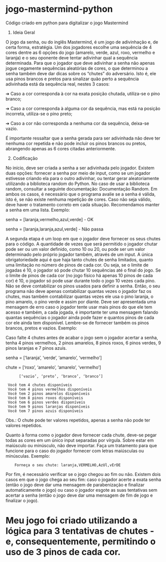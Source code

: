 # jogo-mastermind-python
Código criado em python para digitalizar o jogo Mastermind 

1. Ideia Geral

O jogo da senha, ou do inglês Mastermind, é um jogo de adivinhação e, de certa forma, estratégia. Um dos jogadores escolhe uma sequência de 4 cores dentre as 6 opções do jogo (amarelo, verde, azul, roxo, vermelho e laranja) e o seu oponente deve tentar adivinhar qual a sequência determinada.
Para que o jogador que deve adivinhar a senha não apenas jogue cegamente sequências aleatórias de cores, o que determinou a senha também deve dar dicas sobre os “chutes” do adversário. Isto é, ele usa pinos brancos e pretos para sinalizar quão perto a sequência adivinhada está da sequência real, nestes 3 casos:

➔ Caso a cor corresponda à cor na exata posição chutada, utiliza-se o pino branco;

➔ Caso a cor corresponda à alguma cor da sequência, mas está na posição incorreta, utiliza-se o pino preto;

➔ Caso a cor não corresponda a nenhuma cor da sequência, deixa-se vazio.

É importante ressaltar que a senha gerada para ser adivinhada não deve ter nenhuma cor repetida e não pode incluir os pinos brancos ou pretos, abrangendo apenas as 6 cores citadas anteriormente.

2. Codificação

No início, deve ser criada a senha a ser adivinhada pelo jogador. Existem duas opções: fornecer a senha por meio de input, como se um
jogador estivesse criando ela para o outro adivinhar, ou tentar gerar aleatoriamente utilizando a biblioteca random do Python. No caso de usar a biblioteca random, consultar a seguinte documentação: Documentação Random. Em ambos os casos, é necessário que o programa avalie se a senha é válida, isto é, se não existe nenhuma repetição de cores. Caso não seja válido, deve haver o tratamento correto em cada situação. Recomendamos manter a senha em uma lista. Exemplo:

senha = [laranja,vermelho,azul,verde]    - OK

senha = [laranja,laranja,azul,verde]     - Não passa

A segunda etapa é um loop em que o jogador deve fornecer os seus chutes para o código. A quantidade de vezes que será permitido o jogador chutar pode ser ou um valor definido, como 10 ou 20, ou pode ser um valor determinado pelo próprio jogador também, através de um input.
A única obrigatoriedade aqui é que haja tanto chutes de senha limitados, quanto uma limitação no número de pinos de cada cor.
Ou seja, se o limite de jogadas é 10, o jogador só pode chutar 10 sequências até o final do jogo. Se o limite de pinos de cada cor (no jogo físico há apenas 10 pinos de cada cor) é 10, o jogador só pode usar durante todo o jogo 10 vezes cada pino. Não se deve contabilizar os pinos usados para definir a senha. Então, o seu programa não deve apenas contabilizar quantas vezes o jogador faz os chutes, mas também contabilizar quantas vezes ele usa o pino laranja, o pino amarelo, o pino verde e assim por diante. Deve ser apresentada uma mensagem de erro caso o jogador tente usar mais pinos do que ele tem acesso e também, a cada jogada, é importante ter uma mensagem falando quantas sequências o jogador ainda pode fazer e quantos pinos de cada cor ele ainda tem disponível. Lembre-se de fornecer também os pinos brancos, pretos e vazios. Exemplo:

Caso falte 4 chutes antes de acabar o jogo sem o jogador acertar a senha, tenha 4 pinos vermelhos, 2 pinos amarelos, 8 pinos roxos, 6 pinos verdes, 9 pinos laranjas e 7 pinos azuis.

senha = [‘laranja’, ‘verde’, ‘amarelo’, ‘vermelho’]

chute = [‘roxo’, ‘amarelo’, ‘amarelo’, ‘vermelho’]

          [‘vazio’, ‘preto’, ‘branco’, ‘branco’]
          
     Você tem 4 chutes disponíveis
     Você tem 4 pinos vermelhos disponíveis
     Você tem 2 pinos amarelos disponíveis
     Você tem 8 pinos roxos disponíveis
     Você tem 6 pinos verdes disponíveis
     Você tem 9 pinos laranjas disponíveis
     Você tem 7 pinos azuis disponíveis
     
Obs.: O chute pode ter valores repetidos, apenas a senha não pode ter valores repetidos.

Quanto à forma como o jogador deve fornecer cada chute, deve-se pegar todas as cores em um único input separadas por vírgula. Sobre estar em maiúsculo ou minúsculo, não deve importar. Faça um tratamento para que funcione para o caso do jogador fornecer com letras maiúsculas ou minúsculas. Exemplo:
        
        Forneça o seu chute: laranja,VERMELHO,AzUl,vErDE
        
Por fim, é necessário verificar se o jogo chegou ao fim ou não. Existem dois casos em que o jogo chega ao seu fim: caso o jogador acerte a exata senha (então o jogo deve dar uma mensagem de parabenização e finalizar automaticamente o jogo) ou caso o jogador esgote as suas tentativas sem acertar a senha (então o jogo deve dar uma mensagem de fim de jogo e finalizar o jogo).

# Meu jogo foi criado utilizando a lógica para 3 tentativas de chutes - e, consequentemente, permitindo o uso de 3 pinos de cada cor. 
